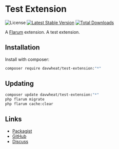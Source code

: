 # Test Extension

![License](https://img.shields.io/badge/license-MIT-blue.svg) [![Latest Stable Version](https://img.shields.io/packagist/v/davwheat/test-extension.svg)](https://packagist.org/packages/davwheat/test-extension) [![Total Downloads](https://img.shields.io/packagist/dt/davwheat/test-extension.svg)](https://packagist.org/packages/davwheat/test-extension)

A [Flarum](http://flarum.org) extension. A test extension.

## Installation

Install with composer:

```sh
composer require davwheat/test-extension:"*"
```

## Updating

```sh
composer update davwheat/test-extension:"*"
php flarum migrate
php flarum cache:clear
```

## Links

- [Packagist](https://packagist.org/packages/davwheat/test-extension)
- [GitHub](https://github.com/davwheat/test-extension)
- [Discuss](https://discuss.flarum.org/d/PUT_DISCUSS_SLUG_HERE)
